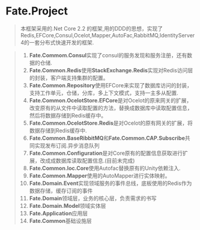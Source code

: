 ﻿# Fate.Project 
> 本框架采用的.Net Core 2.2 的框架,用的DDD的思想，实现了Redis,EFCore,Consul,Ocelot,Mapper,AutoFac,RabbitMQ,IdentityServer4的一套分布式快速开发的框架.

> 1. <b>Fate.Commom.Consul</b>实现了consul的服务发现和服务注册，还有数据的仓储.
> 2. <b>Fate.Common.Redis</b>使用<b>StackExchange.Redis</b>实现对Redis访问层的封装，客户端支持集群的配置。
> 3. <b>Fate.Common.Repository</b>使用EFCore来实现了数据库访问的封装，支持工作单元，仓储，分库，多上下文模式，支持一主多从配置.
> 4. <b>Fate.Common.OcelotStore.EFCore</b>是对Ocelot的原来网关的扩展，改变原有的从文件中读取配置的方法，替换成数据库中读取配置信息，然后将数据存储到Redis缓存中。
> 5. <b>Fate.Common.OcelotStore.Redis</b>是对Ocelot的原有网关的扩展，将数据存储到Redis缓存中.
> 6. <b>Fate.Common.BaseRibbitMQ</b>和<b>Fate.Common.CAP.Subscribe</b>共同实现发布订阅.异步消息队列
> 7. <b>Fate.Common.Configuration</b>是对Core原有的配置信息获取进行扩展，改成成数据库读取配置信息.(目前未完成)
> 8. <b>Fate.Common.Ioc.Core</b>使用Autofac替换原有的Unity依赖注入.
> 9. <b>Fate.Common.Mapper</b>使用的AutoMapper进行实体映射。
> 10. <b>Fate.Domain.Event</b>实现领域服务的事件总线，底板使用的Redis作为数据存储，缓存订阅的事件
> 11. <b>Fate.Domain</b>领域层，业务的核心层，负责需求的书写
> 12. <b>Fate.Domain.Model</b>领域实体层
> 13. <b>Fate.Application</b>应用层
> 14. <b>Fate.Common</b>基础设施层